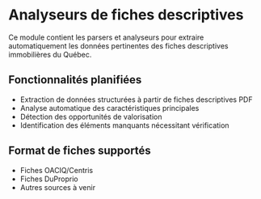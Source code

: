 # Analyseurs de fiches descriptives

Ce module contient les parsers et analyseurs pour extraire automatiquement les données pertinentes des fiches descriptives immobilières du Québec.

## Fonctionnalités planifiées

- Extraction de données structurées à partir de fiches descriptives PDF
- Analyse automatique des caractéristiques principales
- Détection des opportunités de valorisation
- Identification des éléments manquants nécessitant vérification

## Format de fiches supportés

- Fiches OACIQ/Centris
- Fiches DuProprio
- Autres sources à venir